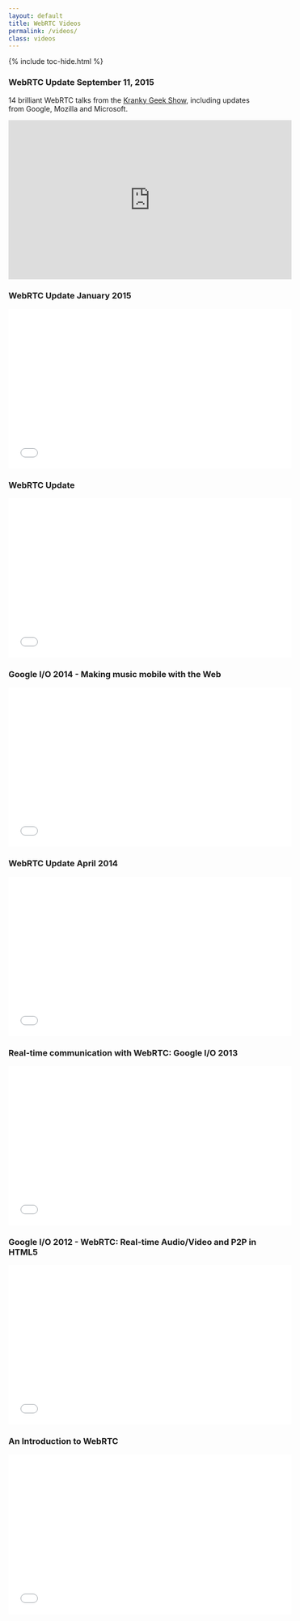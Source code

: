 ```yaml
---
layout: default
title: WebRTC Videos
permalink: /videos/
class: videos
---
```


{% include toc-hide.html %}


### WebRTC Update September 11, 2015

14 brilliant WebRTC talks from the [Kranky Geek Show](http://krankygeek.com/),
including updates from Google, Mozilla and Microsoft.

<div class="embed-responsive embed-responsive-16by9 yt-embed">
  <iframe width="560" height="315" src="https://www.youtube.com/embed/HCE3S1E5UwY" frameborder="0" allowfullscreen></iframe>
</div>


### WebRTC Update January 2015

<div class="embed-responsive embed-responsive-16by9 yt-embed">
  <iframe width="560" height="315" src="//www.youtube.com/embed/iBNCAaVoks0" frameborder="0" allowfullscreen></iframe>
</div>


### WebRTC Update

<div class="embed-responsive embed-responsive-16by9 yt-embed">
  <iframe width="560" height="315" src="//www.youtube.com/embed/GBAEG_RuqeE" frameborder="0" allowfullscreen></iframe>
</div>


### Google I/O 2014 - Making music mobile with the Web

<div class="embed-responsive embed-responsive-16by9 yt-embed">
  <iframe width="560" height="315" src="//www.youtube.com/embed/PMH1vM-dSc0" frameborder="0" allowfullscreen></iframe>
</div>


### WebRTC Update April 2014

<div class="embed-responsive embed-responsive-16by9 yt-embed">
  <iframe width="560" height="315" src="//www.youtube.com/embed/DvzDzIXoncg" frameborder="0" allowfullscreen></iframe>
</div>


### Real-time communication with WebRTC: Google I/O 2013

<div class="embed-responsive embed-responsive-16by9 yt-embed">
  <iframe width="560" height="315" src="//www.youtube.com/embed/p2HzZkd2A40" frameborder="0" allowfullscreen></iframe>
</div>


### Google I/O 2012 - WebRTC: Real-time Audio/Video and P2P in HTML5

<div class="embed-responsive embed-responsive-16by9 yt-embed">
  <iframe width="560" height="315" src="//www.youtube.com/embed/E8C8ouiXHHk" frameborder="0" allowfullscreen></iframe>
</div>


### An Introduction to WebRTC

<div class="embed-responsive embed-responsive-16by9 yt-embed">
  <iframe width="560" height="315" src="//www.youtube.com/embed/dAhhniqwkp8" frameborder="0" allowfullscreen></iframe>
</div>

<div class="clearfix"></div>
